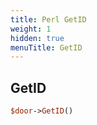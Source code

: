 ```yaml
---
title: Perl GetID
weight: 1
hidden: true
menuTitle: GetID
---
```

## GetID
```perl
$door->GetID()
```